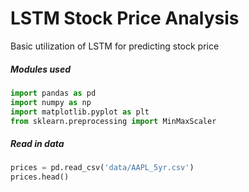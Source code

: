 # LSTM Stock Price Analysis
Basic utilization of LSTM for predicting stock price

##### Modules used
```python
import pandas as pd
import numpy as np
import matplotlib.pyplot as plt
from sklearn.preprocessing import MinMaxScaler
```

##### Read in data
```python
prices = pd.read_csv('data/AAPL_5yr.csv')
prices.head()
```
